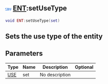 ## ![server](.gitbook/assets/server.png) [ENT](./home/ENT):setUseType

```lua
void ENT:setUseType(set)
```

Sets the use type of the entity
------
## Parameters

| Type   | Name | Description | Optional |
| ------ | ---- | ----------- | -------: |
| [USE](./home/USE) | set | No description |  |

